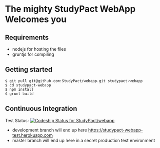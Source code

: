 The mighty StudyPact WebApp Welcomes you
========================================

Requirements
------------

* nodejs for hosting the files
* gruntjs for compiling


Getting started
---------------
```shell
$ git pull git@github.com:StudyPact/webapp.git studypact-webapp
$ cd studypact-webapp
$ npm install
$ grunt build
```

Continuous Integration
----------------------
Test Status: [ ![Codeship Status for StudyPact/webapp](https://codeship.com/projects/056550b0-4ea7-0132-13bf-323959f31113/status)](https://codeship.com/projects/47769)
* development branch will end up here https://studypact-webapp-test.herokuapp.com
* master branch will end up here in a secret production test environment
